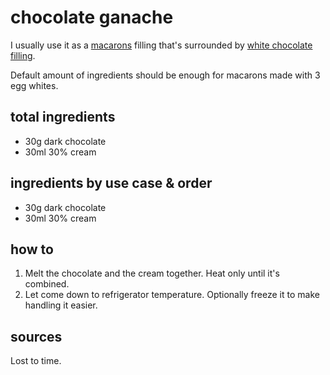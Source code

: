 # chocolate ganache

I usually use it as a [macarons](base) filling that's surrounded by [white chocolate filling](white-chocolate-filling).

Default amount of ingredients should be enough for macarons made with 3 egg whites.

## total ingredients

- 30g dark chocolate
- 30ml 30% cream

## ingredients by use case & order

- 30g dark chocolate
- 30ml 30% cream

## how to

1. Melt the chocolate and the cream together. Heat only until it's combined.
2. Let come down to refrigerator temperature. Optionally freeze it to make handling it easier.

## sources

Lost to time.
